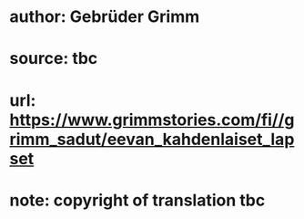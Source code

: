 # author: Gebrüder Grimm
# source: tbc
# url: https://www.grimmstories.com/fi//grimm_sadut/eevan_kahdenlaiset_lapset
# note: copyright of translation tbc


